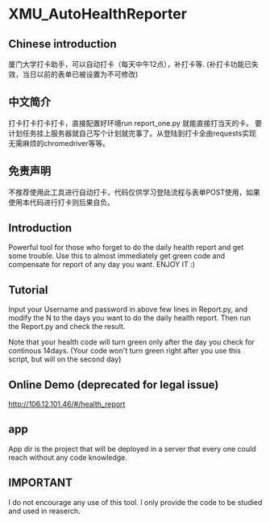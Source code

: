 # XMU_AutoHealthReporter
 
## Chinese introduction
厦门大学打卡助手，可以自动打卡（每天中午12点），补打卡等. (补打卡功能已失效，当日以前的表单已被设置为不可修改)


## 中文简介
打卡打卡打卡打卡，直接配置好环境run report_one.py 就能直接打当天的卡。 要计划任务挂上服务器就自己写个计划就完事了。从登陆到打卡全由requests实现无需麻烦的chromedriver等等。

## 免责声明
不推荐使用此工具进行自动打卡，代码仅供学习登陆流程与表单POST使用，如果使用本代码进行打卡则后果自负。

## Introduction
 
Powerful tool for those who forget to do the daily health report and get some trouble. Use this to almost immediately get green code and compensate for report of any day you want. ENJOY IT :)
 
 ## Tutorial 
 
 Input your Username and password in above few lines in Report.py, and modify the N to the days you want to do the daily health report. Then run the Report.py and check the result.
 
 Note that your health code will turn green only after the day you check for continous 14days. 
 (Your code won't turn green right after you use this script, but will on the second day)
 
 ## Online Demo (deprecated for legal issue)
http://106.12.101.46/#/health_report

## app
App dir is the project that will be deployed in a server that every one could reach without any code knowledge.
 
 
 ## IMPORTANT 
 I do not encourage any use of this tool. I only provide the code to be studied and used in reaserch.  

